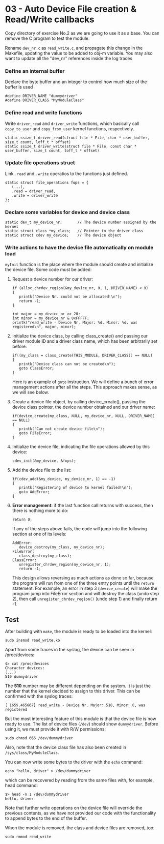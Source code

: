 # 03 - Auto Device File creation & Read/Write callbacks

Copy directory of exercise No.2 as we are going to use it as a base. You can remove the C program to test the module.

Rename `dev_nr.c` as `read_write.c`, and propagate this change in the Makefile, updating the value to be added to obj-m variable. You may also want to update all the "dev_nr" references inside the log traces

### Define an internal buffer

Declare the byte buffer and an integer to control how much size of the buffer is used

```
#define DRIVER_NAME "dummydriver"
#define DRIVER_CLASS "MyModuleClass"
```

### Define read and write functions

Write `driver_read` and `driver_write` functions, which basically call `copy_to_user` and `copy_from_user` kernel functions, respectively.

```
static ssize_t driver_read(struct file * File, char * user_buffer, size_t count, loff_t * offset)
static ssize_t driver_write(struct file * File, const char * user_buffer, size_t count, loff_t * offset)
```

### Update file operations struct

Link `.read` and `.write` operatios to the functions just defined.

```
static struct file_operations fops = {
   (...),
   .read = driver_read,
   .write = driver_write
};
```

### Declare some variables for device and device class

```
static dev_t my_device_nr;       // The device number assigned by the kernel
static struct class *my_class;   // Pointer to the driver class 
static struct cdev my_device;    // The device object
```

### Write actions to have the device file automatically on module load

`myInit` function is the place where the module should create and initialize the device file. Some code must be added:

1. Request a device number for our driver:

   ```
   if (alloc_chrdev_region(&my_device_nr, 0, 1, DRIVER_NAME) < 0)
   {
      printk("Device Nr. could not be allocated!\n");
      return -1;
   }

   int major = my_device_nr >> 20;
   int minor = my_device_nr & 0xFFFFF;
   printk("read_write - Device Nr. Major: %d, Minor: %d, was registered\n", major, minor);
   ```

2. Initialize the device class, by calling class_create() and passing our driver module ID and a driver class name, which has been arbitrarily set before:

   ```
   if((my_class = class_create(THIS_MODULE, DRIVER_CLASS)) == NULL)
   {
      printk("Device class can not be created\n");
      goto ClassError;
   }
   ```

    Here is an example of `goto` instruction. We will define a bunch of error management actions after all the steps. This approach makes sense, as we will see below.

3. Create a device file object, by calling device_create(), passing the device class pointer, the device number obtained and our driver name:

   ```
   if(device_create(my_class, NULL, my_device_nr, NULL, DRIVER_NAME) == NULL)
   {
      printk("Can not create device file\n");
      goto FileError;
   }
   ```

4. Initialize the device file, indicating the file operations allowed by this device:

   ```
   cdev_init(&my_device, &fops);
   ```

5. Add the device file to the list:

   ```
   if(cdev_add(&my_device, my_device_nr, 1) == -1)
   {
      printk("Registering of device to kernel failed!\n");
      goto AddError;
   }
   ```

6. **Error management**: if the last function call returns with success, then there is nothing more to do:

    ```
   return 0;
    ```

    If any of the steps above fails, the code will jump into the following section at one of its levels:

   ```
   AddError:
      device_destroy(my_class, my_device_nr);
   FileError:
      class_destroy(my_class);
   ClassError:
      unregister_chrdev_region(my_device_nr, 1);
      return -1;
   ```

   This design allows reversing as much actions as done so far, because the program will run from one of the three entry points until the `return` statement. For example, an error in step 3 (`device_create`) will make the program jump into FileError section and will destroy the class (undo step 2), then call `unregister_chrdev_region()` (undo step 1) and finally return -1.

## Test

After building with `make`, the module is ready to be loaded into the kernel:

```
sudo insmod read_write.ko
```

Apart from some traces in the syslog, the device can be seen in /proc/devices:

```
$> cat /proc/devices
Character devices:
(...)
510 dummydriver
```

The **510** number may be different depending on the system. It is just the number that the kernel decided to assign to this driver. This can be confirmed with the syslog traces:

```
[ 1659.465667] read_write - Device Nr. Major: 510, Minor: 0, was registered

```

But the most interesting feature of this module is that the device file is now ready to use. The list of device files (`/dev`) should show `dummydriver`. Before using it, we must provide it with R/W permissions:

```
sudo chmod 666 /dev/dummydriver
```

Also, note that the device class file has also been created in `/sys/class/MyModuleClass`.

You can now write some bytes to the driver with the `echo` command:

```
echo "hello, driver" > /dev/dummydriver
```

which can be recovered by reading from the same files with, for example, head command:

```
$> head -n 1 /dev/dummydriver
hello, driver
```

Note that further write operations on the device file will override the previous contents, as we have not provided our code with the functionality to append bytes to the end of the buffer.

When the module is removed, the class and device files are removed, too:

```
sudo rmmod read_write
```
